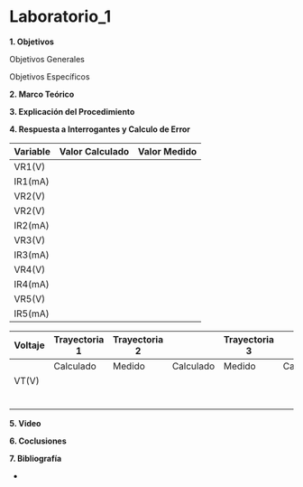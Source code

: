 # Laboratorio_1

__1. Objetivos__

Objetivos Generales 

Objetivos Específicos 

__2. Marco Teórico__ 



__3. Explicación del Procedimiento__


__4. Respuesta a Interrogantes y Calculo de Error__

| Variable |Valor Calculado | Valor Medido |
|----------|----------------|--------------|
| VR1(V)   |                |              |
| IR1(mA)  |                |              |
| VR2(V)   |                |              |
| VR2(V)   |                |              |
| IR2(mA)  |                |              |
| VR3(V)   |                |              |
| IR3(mA)  |                |              |
| VR4(V)   |                |              |
| IR4(mA)  |                |              |
| VR5(V)   |                |              |
| IR5(mA)  |                |              |




| Voltaje  |Trayectoria        1         | Trayectoria 2  |     | Trayectoria 3    |  |
|----------|------------------------------|-----------|---------|------------|--------|
|          | Calculado |  Medido | Calculado |  Medido | Calculado |  Medido |
|   VT(V)  |           |         |           |         |           |         |
|          |           |         |           |         |           |         |
|          |           |         |           |         |           |         |
|          |           |         |           |         |           |         |
|          |           |         |           |         |           |         |
|          |           |         |           |         |           |         |
|          |           |         |           |         |           |         |






__5. Video__


__6. Coclusiones__ 


__7. Bibliografía__

*
